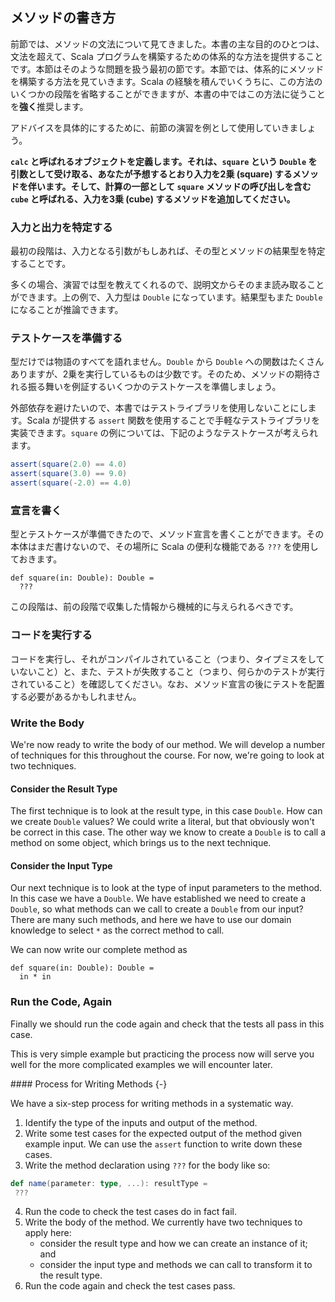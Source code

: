 ## メソッドの書き方

前節では、メソッドの文法について見てきました。本書の主な目的のひとつは、文法を超えて、Scala プログラムを構築するための体系的な方法を提供することです。本節はそのような問題を扱う最初の節です。本節では、体系的にメソッドを構築する方法を見ていきます。Scala の経験を積んでいくうちに、この方法のいくつかの段階を省略することができますが、本書の中ではこの方法に従うことを**強く**推奨します。

アドバイスを具体的にするために、前節の演習を例として使用していきましょう。

**`calc` と呼ばれるオブジェクトを定義します。それは、`square` という `Double` を引数として受け取る、あなたが予想するとおり入力を2乗 (square) するメソッドを伴います。そして、計算の一部として `square` メソッドの呼び出しを含む `cube` と呼ばれる、入力を3乗 (cube) するメソッドを追加してください。**

### 入力と出力を特定する

最初の段階は、入力となる引数がもしあれば、その型とメソッドの結果型を特定することです。

多くの場合、演習では型を教えてくれるので、説明文からそのまま読み取ることができます。上の例で、入力型は `Double` になっています。結果型もまた `Double` になることが推論できます。

### テストケースを準備する

型だけでは物語のすべてを語れません。`Double` から `Double` への関数はたくさんありますが、2乗を実行しているものは少数です。そのため、メソッドの期待される振る舞いを例証するいくつかのテストケースを準備しましょう。

外部依存を避けたいので、本書ではテストライブラリを使用しないことにします。Scala が提供する `assert` 関数を使用することで手軽なテストライブラリを実装できます。`square` の例については、下記のようなテストケースが考えられます。

```scala
assert(square(2.0) == 4.0)
assert(square(3.0) == 9.0)
assert(square(-2.0) == 4.0)
```

### 宣言を書く

型とテストケースが準備できたので、メソッド宣言を書くことができます。その本体はまだ書けないので、その場所に Scala の便利な機能である `???` を使用しておきます。

```tut:book:silent
def square(in: Double): Double =
  ???
```

この段階は、前の段階で収集した情報から機械的に与えられるべきです。

### コードを実行する

コードを実行し、それがコンパイルされていること（つまり、タイプミスをしていないこと）と、また、テストが失敗すること（つまり、何らかのテストが実行されていること）を確認してください。なお、メソッド宣言の後にテストを配置する必要があるかもしれません。

### Write the Body

We're now ready to write the body of our method. We will develop a number of techniques for this throughout the course. For now, we're going to look at two techniques.

#### Consider the Result Type

The first technique is to look at the result type, in this case `Double`. How can we create `Double` values? We could write a literal, but that obviously won't be correct in this case. The other way we know to create a `Double` is to call a method on some object, which brings us to the next technique.

#### Consider the Input Type

Our next technique is to look at the type of input parameters to the method. In this case we have a `Double`. We have established we need to create a `Double`, so what methods can we call to create a `Double` from our input? There are many such methods, and here we have to use our domain knowledge to select `*` as the correct method to call.

We can now write our complete method as

```tut:book:silent
def square(in: Double): Double =
  in * in
```

### Run the Code, Again

Finally we should run the code again and check that the tests all pass in this case.

This is very simple example but practicing the process now will serve you well for the more complicated examples we will encounter later.

<div class="callout callout-info">
#### Process for Writing Methods {-}

We have a six-step process for writing methods in a systematic way.

1. Identify the type of the inputs and output of the method.
2. Write some test cases for the expected output of the method given example input. We can use the `assert` function to write down these cases.
3. Write the method declaration using `???` for the body like so:

```scala
def name(parameter: type, ...): resultType =
 ???
```
4. Run the code to check the test cases do in fact fail.
5. Write the body of the method. We currently have two techniques to apply here:
   - consider the result type and how we can create an instance of it; and
   - consider the input type and methods we can call to transform it to the result type.
6. Run the code again and check the test cases pass.
</div>
